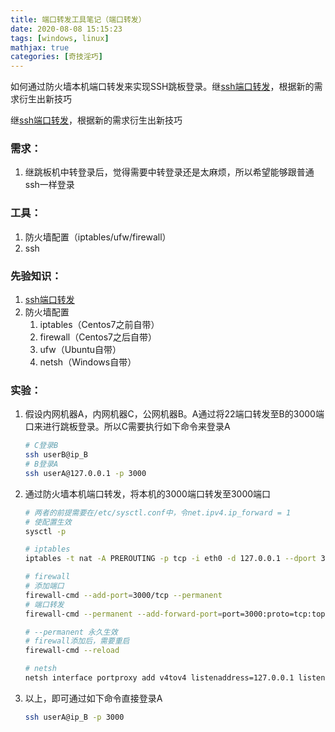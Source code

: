 ```yaml
---
title: 端口转发工具笔记（端口转发）
date: 2020-08-08 15:15:23
tags: [windows, linux]
mathjax: true
categories: [奇技淫巧]
---
```

如何通过防火墙本机端口转发来实现SSH跳板登录。继[ssh端口转发](https://wnma3mz.github.io/hexo_blog/2018/02/11/ssh/)，根据新的需求衍生出新技巧

<!-- more -->

继[ssh端口转发](https://wnma3mz.github.io/hexo_blog/2018/02/11/ssh/)，根据新的需求衍生出新技巧

### 需求：

1. 继跳板机中转登录后，觉得需要中转登录还是太麻烦，所以希望能够跟普通ssh一样登录

### 工具：

1. 防火墙配置（iptables/ufw/firewall）
2. ssh

### 先验知识：

1. [ssh端口转发](https://wnma3mz.github.io/hexo_blog/2018/02/11/ssh/)
2. 防火墙配置
   1. iptables（Centos7之前自带）
   2. firewall（Centos7之后自带）
   3. ufw（Ubuntu自带）
   4. netsh（Windows自带）

### 实验：

1. 假设内网机器A，内网机器C，公网机器B。A通过将22端口转发至B的3000端口来进行跳板登录。所以C需要执行如下命令来登录A

   ```bash
   # C登录B
   ssh userB@ip_B
   # B登录A
   ssh userA@127.0.0.1 -p 3000
   ```
2. 通过防火墙本机端口转发，将本机的3000端口转发至3000端口

   ```bash
   # 两者的前提需要在/etc/sysctl.conf中，令net.ipv4.ip_forward = 1
   # 使配置生效
   sysctl -p

   # iptables
   iptables -t nat -A PREROUTING -p tcp -i eth0 -d 127.0.0.1 --dport 3000 -j DNAT --to 127.0.0.1:3000

   # firewall
   # 添加端口
   firewall-cmd --add-port=3000/tcp --permanent
   # 端口转发
   firewall-cmd --permanent --add-forward-port=port=3000:proto=tcp:toport=3000 --permanent

   # --permanent 永久生效
   # firewall添加后，需要重启
   firewall-cmd --reload

   # netsh
   netsh interface portproxy add v4tov4 listenaddress=127.0.0.1 listenport=2121 connectaddress=ip_B connectport=222
   ```
3. 以上，即可通过如下命令直接登录A

   ```bash
   ssh userA@ip_B -p 3000
   ```
